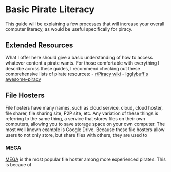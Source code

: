 # Basic Pirate Literacy

This guide will be explaining a few processes that will increase your overall computer literacy, as would be useful specifically for piracy. 

## Extended Resources

What I offer here should give a basic understanding of how to access whatever content a pirate wants. For those comfortable with everything I describe across these guides, I recommend checking out these comprehensive lists of pirate resources:
    - [r/Piracy wiki](https://www.reddit.com/r/Piracy/wiki/index)
    - [Igglybuff's awesome-piracy](https://github.com/Igglybuff/awesome-piracy)   

## File Hosters

File hosters have many names, such as cloud service, cloud, cloud hoster, file sharer, file sharing site, P2P site, etc. Any variation of these things is referring to the same thing, a service that stores files on their own computers, allowing you to save storage space on your own computer. The most well known example is Google Drive. Because these file hosters allow users to not only store, but share files with others, they are used to 

### MEGA

[MEGA](https://mega.nz) is the most popular file hoster among more experienced pirates. This is becaue of 
